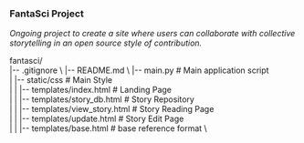 ### FantaSci Project

*Ongoing project to create a site where users can collaborate with collective storytelling in an open source style of contribution.*

fantasci/ \
|-- .gitignore \ 
|-- README.md \ 
|-- main.py 							# Main application script \
| |-- static/css  						# Main Style \
| | |-- templates/index.html   			# Landing Page \
| | |-- templates/story_db.html 		# Story Repository \
| | |-- templates/view_story.html 	    # Story Reading Page \
| | |-- templates/update.html			# Story Edit Page \
| | |-- templates/base.html				# base reference format \


